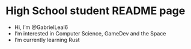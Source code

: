 <h1>High School student README page</h1>

- Hi, I’m @GabrielLeal6
- I’m interested in Computer Science, GameDev and the Space
- I’m currently learning Rust

<!--- i don't use arch btw ---> 
